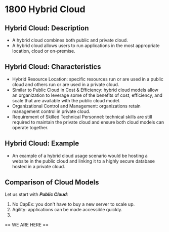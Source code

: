 # 1800 Hybrid Cloud

## Hybrid Cloud: Description

- A hybrid cloud combines both public and private cloud.
- A hybrid cloud allows users to run applications in the most appropriate location, cloud or on-premise.

## Hybrid Cloud: Characteristics

- Hybrid Resource Location: specific resources run or are used in a public cloud and others run or are used in a private cloud.
- Similar to Public Cloud in Cost & Efficiency: hybrid cloud models allow an organization to leverage some of the benefits of cost, efficiency, and scale that are available with the public cloud model.
- Organizational Control and Management: organizations retain management control in private cloud. 
- Requirement of Skilled Technical Personnel: technical skills are still required to maintain the private cloud and ensure both cloud models can operate together. 

## Hybrid Cloud: Example

- An example of a hybrid cloud usage scenario would be hosting a website in the public cloud and linking it to a highly secure database hosted in a private cloud.

## Comparison of Cloud Models

Let us start with ***Public Cloud***:

1. No CapEx: you don't have to buy a new server to scale up.
2. Agility: applications can be made accessible quickly.
3. 



== WE ARE HERE ==
